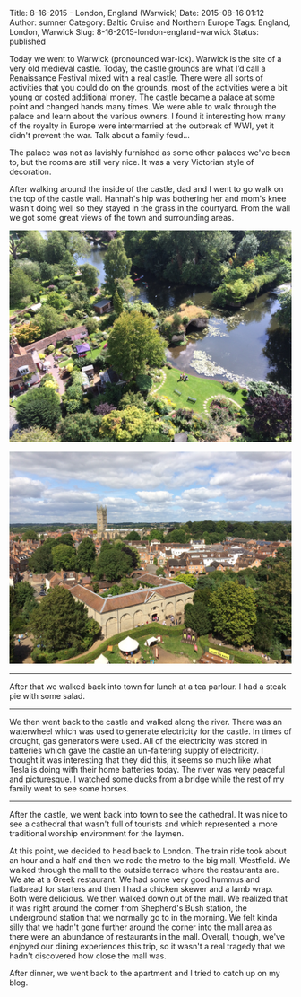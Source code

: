 Title: 8-16-2015 - London, England (Warwick)
Date: 2015-08-16 01:12
Author: sumner
Category: Baltic Cruise and Northern Europe
Tags: England, London, Warwick
Slug: 8-16-2015-london-england-warwick
Status: published

Today we went to Warwick (pronounced war-ick). Warwick is the site of a very old
medieval castle. Today, the castle grounds are what I’d call a Renaissance
Festival mixed with a real castle. There were all sorts of activities that you
could do on the grounds, most of the activities were a bit young or costed
additional money. The castle became a palace at some point and changed hands
many times. We were able to walk through the palace and learn about the various
owners. I found it interesting how many of the royalty in Europe were
intermarried at the outbreak of WWI, yet it didn't prevent the war. Talk about a
family feud...

The palace was not as lavishly furnished as some other palaces we've been to,
but the rooms are still very nice. It was a very Victorian style of decoration.

After walking around the inside of the castle, dad and I went to go walk on the
top of the castle wall. Hannah's hip was bothering her and mom's knee wasn't
doing well so they stayed in the grass in the courtyard.  From the wall we got
some great views of the town and surrounding areas.

[![](images/baltic-cruise/warwick1.jpg)](images/baltic-cruise/warwick1.jpg)

[![](images/baltic-cruise/warwick2.jpg)](images/baltic-cruise/warwick2.jpg)

------------------------------------------------------------------------

After that we walked back into town for lunch at a tea parlour. I had a steak
pie with some salad.

------------------------------------------------------------------------

We then went back to the castle and walked along the river. There was an
waterwheel which was used to generate electricity for the castle. In times of
drought, gas generators were used. All of the electricity was stored in
batteries which gave the castle an un-faltering supply of electricity. I thought
it was interesting that they did this, it seems so much like what Tesla is doing
with their home batteries today. The river was very peaceful and picturesque. I
watched some ducks from a bridge while the rest of my family went to see some
horses.

------------------------------------------------------------------------

After the castle, we went back into town to see the cathedral. It was nice to
see a cathedral that wasn't full of tourists and which represented a more
traditional worship environment for the laymen.

At this point, we decided to head back to London. The train ride took about an
hour and a half and then we rode the metro to the big mall, Westfield. We walked
through the mall to the outside terrace where the restaurants are. We ate at a
Greek restaurant. We had some very good hummus and flatbread for starters and
then I had a chicken skewer and a lamb wrap. Both were delicious. We then walked
down out of the mall. We realized that it was right around the corner from
Shepherd's Bush station, the underground station that we normally go to in the
morning.  We felt kinda silly that we hadn't gone further around the corner into
the mall area as there were an abundance of restaurants in the mall.  Overall,
though, we've enjoyed our dining experiences this trip, so it wasn't a real
tragedy that we hadn't discovered how close the mall was.

After dinner, we went back to the apartment and I tried to catch up on my blog.
